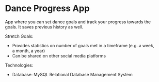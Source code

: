 # Dance Progress App

App where you can set dance goals and track your progress towards the goals. It saves previous history as well.

Stretch Goals:
- Provides statistics on number of goals met in a timeframe (e.g. a week, a month, a year)
- Can be shared on other social media platforms



Technologies:

- Database: MySQL Relational Database Management System
